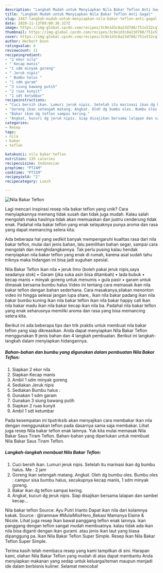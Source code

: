 ```yaml
---
description: "Langkah Mudah untuk Menyiapkan Nila Bakar Teflon Anti Gagal"
title: "Langkah Mudah untuk Menyiapkan Nila Bakar Teflon Anti Gagal"
slug: 2447-langkah-mudah-untuk-menyiapkan-nila-bakar-teflon-anti-gagal
date: 2020-11-13T09:00:38.327Z
image: https://img-global.cpcdn.com/recipes/3c9e1d3c8a23d788/751x532cq70/nila-bakar-teflon-foto-resep-utama.jpg
thumbnail: https://img-global.cpcdn.com/recipes/3c9e1d3c8a23d788/751x532cq70/nila-bakar-teflon-foto-resep-utama.jpg
cover: https://img-global.cpcdn.com/recipes/3c9e1d3c8a23d788/751x532cq70/nila-bakar-teflon-foto-resep-utama.jpg
author: Herbert Dunn
ratingvalue: 4
reviewcount: 11
recipeingredient:
- "2 ekor nila"
- " Kecap manis"
- "1 sdm minyak goreng"
- " Jeruk nipis"
- " Bumbu halus "
- "1 sdm garam"
- "3 siung bawang putih"
- "2 ruas kunyit"
- "1 sdt ketumbar"
recipeinstructions:
- "Cuci bersih ikan. Lumuri jeruk nipis. Setelah itu marinasi ikan dg bumbu halus. Me : 2 jam"
- "Goreng ikan setengah matang. Angkat. Oleh dg bumbu oles. Bumbu oles : campur sisa bumbu halus, secukupnya kecap manis, 1 sdm minyak goreng."
- "Bakar ikan dg teflon sampai kering."
- "Angkat, kucuri dg jeruk nipis. Siap disajikan bersama lalapan dan sambel kecap..."
categories:
- Resep
tags:
- nila
- bakar
- teflon

katakunci: nila bakar teflon 
nutrition: 135 calories
recipecuisine: Indonesian
preptime: "PT24M"
cooktime: "PT31M"
recipeyield: "2"
recipecategory: Lunch

---
```



![Nila Bakar Teflon](https://img-global.cpcdn.com/recipes/3c9e1d3c8a23d788/751x532cq70/nila-bakar-teflon-foto-resep-utama.jpg)

Lagi mencari inspirasi resep nila bakar teflon yang unik? Cara menyiapkannya memang tidak susah dan tidak juga mudah. Kalau salah mengolah maka hasilnya tidak akan memuaskan dan justru cenderung tidak enak. Padahal nila bakar teflon yang enak selayaknya punya aroma dan rasa yang dapat memancing selera kita.

Ada beberapa hal yang sedikit banyak mempengaruhi kualitas rasa dari nila bakar teflon, mulai dari jenis bahan, lalu pemilihan bahan segar, sampai cara mengolah dan menghidangkannya. Tak perlu pusing kalau hendak menyiapkan nila bakar teflon yang enak di rumah, karena asal sudah tahu triknya maka hidangan ini bisa jadi suguhan spesial.

Nila Bakar Teflon ikan nila • jeruk limo (boleh pakai jeruk nipis,saya seadanya stok) • Garam (jika suka asin bisa ditambah) • lada bubuk • kecap manis • minyak goreng untuk menumis • gula pasir • garam untuk dimasak bersama bumbu halus Video ini tentang cara memasak ikan nila bakar teflon dengan bahan sederhana. Cara masakanya,silakan menonton video ini hingga selesai jangan lupa share,. ikan nila bakar padang ikan nila bakar bumbu kuning ikan nila bakar teflon ikan nila bakar happy call ikan nila bakar madu ikan nila bakar kecap ikan nila ba. Padahal nila bakar teflon yang enak seharusnya memiliki aroma dan rasa yang bisa memancing selera kita.


Berikut ini ada beberapa tips dan trik praktis untuk membuat nila bakar teflon yang siap dikreasikan. Anda dapat menyiapkan Nila Bakar Teflon menggunakan 9 jenis bahan dan 4 langkah pembuatan. Berikut ini langkah-langkah dalam menyiapkan hidangannya.

<!--inarticleads1-->

##### Bahan-bahan dan bumbu yang digunakan dalam pembuatan Nila Bakar Teflon:

1. Siapkan 2 ekor nila
1. Siapkan  Kecap manis
1. Ambil 1 sdm minyak goreng
1. Sediakan  Jeruk nipis
1. Sediakan  Bumbu halus :
1. Gunakan 1 sdm garam
1. Gunakan 3 siung bawang putih
1. Siapkan 2 ruas kunyit
1. Ambil 1 sdt ketumbar


Pada kesempatan ini tipstriksib akan menyajikan cara membakar ikan nila dengan menggunakan teflon pada dasarnya sama saja membakar. Lihat juga resep Nila bakar teflon enak lainnya. Yuk kita mulai memasak Nila Bakar Saus Tiram Teflon. Bahan-bahan yang diperlukan untuk membuat Nila Bakar Saus Tiram Teflon. 

<!--inarticleads2-->

##### Langkah-langkah membuat Nila Bakar Teflon:

1. Cuci bersih ikan. Lumuri jeruk nipis. Setelah itu marinasi ikan dg bumbu halus. Me : 2 jam
1. Goreng ikan setengah matang. Angkat. Oleh dg bumbu oles. Bumbu oles : campur sisa bumbu halus, secukupnya kecap manis, 1 sdm minyak goreng.
1. Bakar ikan dg teflon sampai kering.
1. Angkat, kucuri dg jeruk nipis. Siap disajikan bersama lalapan dan sambel kecap...


Nila bakar teflon Source: Ayu Putri Irianto Dapat ikan nila dari kolamnya kakak. Source : @iramnaw #MulaiMisiHero_Bekasi Mamanya Elaine &amp; Nicole. Lihat juga resep Ikan bawal panggang teflon enak lainnya. ikan panggang dengan teflon sangat mudah membuatnya. kalau tidak ada ikan nila bisa diganti dengan ikan gurami. atau jenis ikan laut yang biasa dipanggung pa. Ikan Nila Bakar Teflon Super Simple. Resep Ikan Nila Bakar Teflon Super Simple. 

Terima kasih telah membaca resep yang kami tampilkan di sini. Harapan kami, olahan Nila Bakar Teflon yang mudah di atas dapat membantu Anda menyiapkan makanan yang sedap untuk keluarga/teman maupun menjadi ide dalam berbisnis kuliner. Selamat mencoba!
